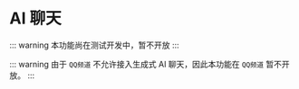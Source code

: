 # AI 聊天

::: warning
本功能尚在测试开发中，暂不开放
:::

::: warning
由于 `QQ频道` 不允许接入生成式 AI 聊天，因此本功能在 `QQ频道` 暂不开放。
:::
